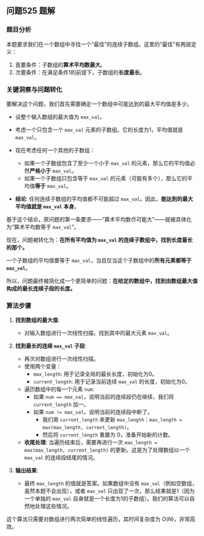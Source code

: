 ## 问题525 题解

### 题目分析

本题要求我们在一个数组中寻找一个“最佳”的连续子数组。这里的“最佳”有两层定义：
1.  首要条件：子数组的**算术平均数最大**。
2.  次要条件：在满足条件1的前提下，子数组的**长度最长**。

### 关键洞察与问题转化

要解决这个问题，我们首先需要确定一个数组中可能达到的最大平均值是多少。

-   设整个输入数组的最大值为 `max_val`。
-   考虑一个只包含一个 `max_val` 元素的子数组。它的长度为1，平均值就是 `max_val`。
-   现在考虑任何一个其他的子数组：
    -   如果一个子数组包含了至少一个小于 `max_val` 的元素，那么它的平均值必然**严格小于** `max_val`。
    -   如果一个子数组只包含等于 `max_val` 的元素（可能有多个），那么它的平均值**等于** `max_val`。

-   **结论**: 任何连续子数组的平均值都不可能超过 `max_val`。因此，**能达到的最大平均值就是 `max_val` 本身**。

基于这个结论，原问题的第一条要求——“算术平均数尽可能大”——就被具体化为“算术平均数等于 `max_val`”。

现在，问题被转化为：**在所有平均值为 `max_val` 的连续子数组中，找到长度最长的那个。**

一个子数组的平均值要等于 `max_val`，当且仅当这个子数组中的**所有元素都等于 `max_val`**。

所以，问题最终被简化成一个更简单的问题：**在给定的数组中，找到由数组最大值构成的最长连续子段的长度。**

### 算法步骤

1.  **找到数组的最大值**:
    -   对输入数组进行一次线性扫描，找到其中的最大元素 `max_val`。

2.  **找到最长的连续 `max_val` 子段**:
    -   再次对数组进行一次线性扫描。
    -   使用两个变量：
        -   `max_length`: 用于记录全局的最长长度，初始化为0。
        -   `current_length`: 用于记录当前连续 `max_val` 的长度，初始化为0。
    -   遍历数组中的每一个元素 `num`:
        -   如果 `num == max_val`，说明当前的连续段仍在继续，我们将 `current_length` 加一。
        -   如果 `num != max_val`，说明当前的连续段中断了。
            -   我们用 `current_length` 来更新 `max_length`：`max_length = max(max_length, current_length)`。
            -   然后将 `current_length` 重置为 0，准备开始新的计数。
    -   **收尾处理**: 当遍历结束后，需要再进行一次 `max_length = max(max_length, current_length)` 的更新。这是为了处理数组以一个 `max_val` 的连续段结尾的情况。

3.  **输出结果**:
    -   最终 `max_length` 的值就是答案。如果数组中没有 `max_val`（例如空数组，虽然本题不会出现），或者 `max_val` 只出现了一次，那么结果就是1（因为一个单独的 `max_val` 自身就是一个长度为1的子数组）。我们的算法可以自然地处理这些情况。

这个算法只需要对数组进行两次简单的线性遍历，其时间复杂度为 $O(N)$，非常高效。
